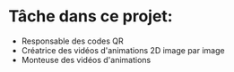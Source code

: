 # Tâche dans ce projet: #

* Responsable des codes QR
* Créatrice des vidéos d'animations 2D image par image
* Monteuse des vidéos d'animations
